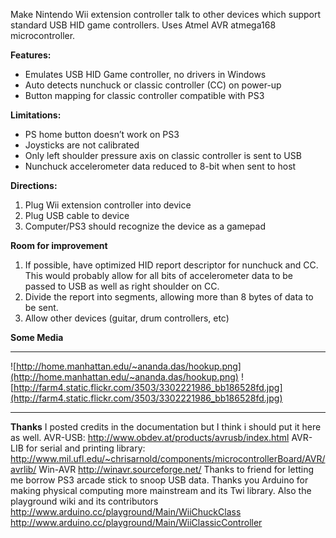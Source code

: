 Make Nintendo Wii extension controller talk to other devices which support standard USB HID game controllers.  Uses Atmel AVR atmega168 microcontroller.

**Features:**
  * Emulates USB HID Game controller, no drivers in Windows
  * Auto detects nunchuck or classic controller (CC) on power-up
  * Button mapping for classic controller compatible with PS3

**Limitations:**
  * PS home button doesn’t work on PS3
  * Joysticks are not calibrated
  * Only left shoulder pressure axis on classic controller is sent to USB
  * Nunchuck accelerometer data reduced to 8-bit when sent to host

**Directions:**
  1. Plug Wii extension controller into device
  1. Plug USB cable to device
  1. Computer/PS3 should recognize the device as a gamepad

**Room for improvement**
  1. If possible, have optimized HID report descriptor for nunchuck and CC. This would probably allow for all bits of accelerometer data to be passed to USB as well as right shoulder on CC.
  1. Divide the report into segments, allowing more than 8 bytes of data to be sent.
  1. Allow other devices (guitar, drum controllers, etc)

**Some Media**

---

![http://home.manhattan.edu/~ananda.das/hookup.png](http://home.manhattan.edu/~ananda.das/hookup.png)
![http://farm4.static.flickr.com/3503/3302221986_bb186528fd.jpg](http://farm4.static.flickr.com/3503/3302221986_bb186528fd.jpg)

---

**Thanks**
I posted credits in the documentation but I think i should put it here as well.
AVR-USB: http://www.obdev.at/products/avrusb/index.html
AVR-LIB for serial and printing library: http://www.mil.ufl.edu/~chrisarnold/components/microcontrollerBoard/AVR/avrlib/
Win-AVR http://winavr.sourceforge.net/
Thanks to friend for letting me borrow PS3 arcade stick to snoop USB data.
Thanks you Arduino for making physical computing more mainstream and its Twi library.
Also the playground wiki and its contributors
http://www.arduino.cc/playground/Main/WiiChuckClass
http://www.arduino.cc/playground/Main/WiiClassicController